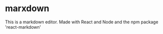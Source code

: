 # marxdown
This is a markdown editor.
Made with React and Node and the npm package 'react-markdown'
